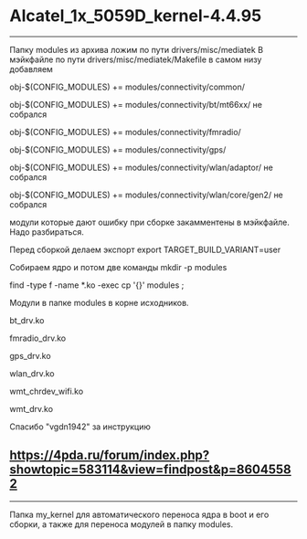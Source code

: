 # Alcatel_1x_5059D_kernel-4.4.95
-------------------------------------------------------------------------
Папку modules из архива ложим по пути drivers/misc/mediatek
В мэйкфайле по пути drivers/misc/mediatek/Makefile в самом низу добавляем

obj-$(CONFIG_MODULES) += modules/connectivity/common/

obj-$(CONFIG_MODULES) += modules/connectivity/bt/mt66xx/      не собрался

obj-$(CONFIG_MODULES) += modules/connectivity/fmradio/

obj-$(CONFIG_MODULES) += modules/connectivity/gps/

obj-$(CONFIG_MODULES) += modules/connectivity/wlan/adaptor/   не собрался

obj-$(CONFIG_MODULES) += modules/connectivity/wlan/core/gen2/ не собрался


модули которые дают ошибку при сборке закамментены в мэйкфайле. Надо разбираться.


Перед сборкой делаем экспорт
export TARGET_BUILD_VARIANT=user

Собираем ядро и потом две команды
mkdir -p modules

find -type f -name *.ko -exec cp '{}' modules \;

Модули в папке modules в корне исходников.

bt_drv.ko

fmradio_drv.ko

gps_drv.ko

wlan_drv.ko

wmt_chrdev_wifi.ko

wmt_drv.ko

Спасибо "vgdn1942" за инструкцию

https://4pda.ru/forum/index.php?showtopic=583114&view=findpost&p=86045582
-------------------------------------------
-------------------------------------------
Папка my_kernel для автоматического переноса ядра в boot и его сборки,
а также для переноса модулей в папку modules.
